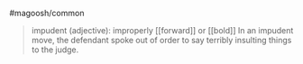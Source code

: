 #magoosh/common

> impudent (adjective): improperly [[forward]] or [[bold]] 
In an impudent move, the defendant spoke out of order to say terribly insulting things to the judge. 
